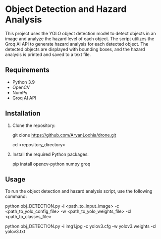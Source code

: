 # Object Detection and Hazard Analysis

This project uses the YOLO object detection model to detect objects in an image and analyze the hazard level of each object. The script utilizes the Groq AI API to generate hazard analysis for each detected object. The detected objects are displayed with bounding boxes, and the hazard analysis is printed and saved to a text file.

## Requirements

- Python 3.9
- OpenCV
- NumPy
- Groq AI API

## Installation

1. Clone the repository:
    
    git clone https://github.com/AryanLoohia/drone.git
   
    cd <repository_directory>
    

3. Install the required Python packages:
    
    pip install opencv-python numpy groq
    

## Usage

To run the object detection and hazard analysis script, use the following command:

python obj_DETECTION.py -i <path_to_input_image> -c <path_to_yolo_config_file> -w <path_to_yolo_weights_file> -cl <path_to_classes_file>

python obj_DETECTION.py -i img1.jpg -c yolov3.cfg -w yolov3.weights -cl yolov3.txt
